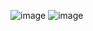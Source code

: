 ![image](https://github.com/lreyesp2609/objetos/assets/159501474/52553621-d293-43e9-9fe0-2e0d6557be4c)
![image](https://github.com/lreyesp2609/objetos/assets/159501474/cc02c6b6-be49-45f7-b7de-7b333083ff81)
